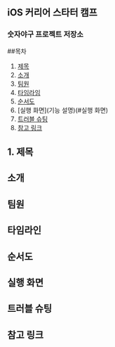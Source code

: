## iOS 커리어 스타터 캠프

### 숫자야구 프로젝트 저장소


##목차
1. [제목](#1-제목)
2. [소개](#소개)
3. [팀원](#팀원)
4. [타임라임](#타임라인)
5. [순서도](#순서도)
6. [실행 화면](기능 설명)(#실행 화면)
7. [트러블 슈팅](#트러블-슈팅)
8. [참고 링크](#참고-링크)



## 1. 제목



## 소개



## 팀원

## 타임라인

## 순서도

## 실행 화면

## 트러블 슈팅

## 참고 링크
